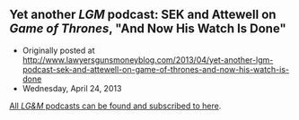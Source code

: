 ## Yet another <em>LGM</em> podcast: SEK and Attewell on <em>Game of Thrones</em>, "And Now His Watch Is Done"

 * Originally posted at http://www.lawyersgunsmoneyblog.com/2013/04/yet-another-lgm-podcast-sek-and-attewell-on-game-of-thrones-and-now-his-watch-is-done
 * Wednesday, April 24, 2013

[All _LG&M_ podcasts can be found and subscribed to here](http://lawyersgunsmon.wpengine.com/category/podcast/).